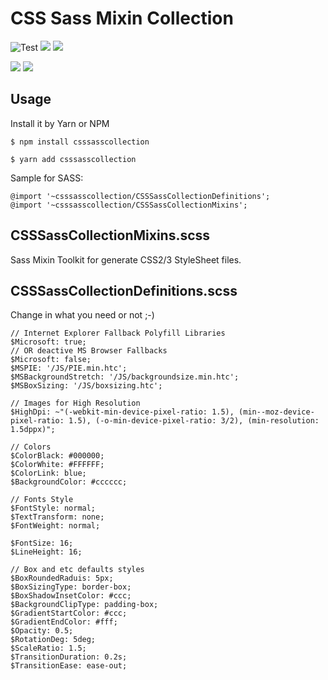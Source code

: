 # CSS Sass Mixin Collection

![Test](https://github.com/Milanowicz/CSSSassCollection/workflows/Build/badge.svg?branch=dev)
![](https://img.shields.io/github/v/tag/Milanowicz/CSSSassCollection)
![](https://img.shields.io/npm/v/csssasscollection)

![](https://img.shields.io/github/repo-size/milanowicz/CSSSassCollection)
![](https://img.shields.io/github/languages/code-size/milanowicz/CSSSassCollection)


## Usage

Install it by Yarn or NPM

    $ npm install csssasscollection

    $ yarn add csssasscollection


Sample for SASS:

    @import '~csssasscollection/CSSSassCollectionDefinitions';
    @import '~csssasscollection/CSSSassCollectionMixins';


## CSSSassCollectionMixins.scss

Sass Mixin Toolkit for generate CSS2/3 StyleSheet files.


## CSSSassCollectionDefinitions.scss

Change in what you need or not ;-)

    // Internet Explorer Fallback Polyfill Libraries
    $Microsoft: true;
    // OR deactive MS Browser Fallbacks
    $Microsoft: false;
    $MSPIE: '/JS/PIE.min.htc';
    $MSBackgroundStretch: '/JS/backgroundsize.min.htc';
    $MSBoxSizing: '/JS/boxsizing.htc';

    // Images for High Resolution
    $HighDpi: ~"(-webkit-min-device-pixel-ratio: 1.5), (min--moz-device-pixel-ratio: 1.5), (-o-min-device-pixel-ratio: 3/2), (min-resolution: 1.5dppx)";

    // Colors
    $ColorBlack: #000000;
    $ColorWhite: #FFFFFF;
    $ColorLink: blue;
    $BackgroundColor: #cccccc;

    // Fonts Style
    $FontStyle: normal;
    $TextTransform: none;
    $FontWeight: normal;

    $FontSize: 16;
    $LineHeight: 16;

    // Box and etc defaults styles
    $BoxRoundedRaduis: 5px;
    $BoxSizingType: border-box;
    $BoxShadowInsetColor: #ccc;
    $BackgroundClipType: padding-box;
    $GradientStartColor: #ccc;
    $GradientEndColor: #fff;
    $Opacity: 0.5;
    $RotationDeg: 5deg;
    $ScaleRatio: 1.5;
    $TransitionDuration: 0.2s;
    $TransitionEase: ease-out;


